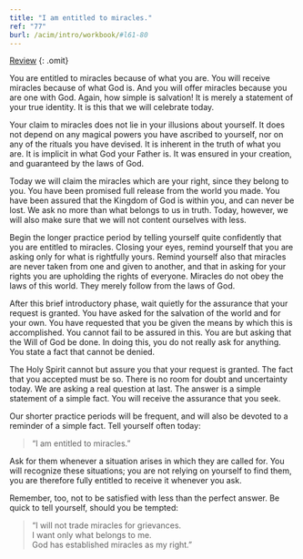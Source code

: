 ```yaml
---
title: "I am entitled to miracles."
ref: "77"
burl: /acim/intro/workbook/#l61-80
---
```


<a class="hide-review" href="/workbook/l089/#l077">Review</a>
{: .omit}

You are entitled to miracles because of what you are. You will receive
miracles because of what God is. And you will offer miracles because you
are one with God. Again, how simple is salvation! It is merely a
statement of your true identity. It is this that we will celebrate
today.

Your claim to miracles does not lie in your illusions about yourself. It
does not depend on any magical powers you have ascribed to yourself, nor
on any of the rituals you have devised. It is inherent in the truth of
what you are. It is implicit in what God your Father is. It was ensured
in your creation, and guaranteed by the laws of God.

Today we will claim the miracles which are your right, since they belong
to you. You have been promised full release from the world you made. You
have been assured that the Kingdom of God is within you, and can never
be lost. We ask no more than what belongs to us in truth. Today, however,
we will also make sure that we will not content ourselves with less.

Begin the longer practice period by telling yourself quite confidently
that you are entitled to miracles. Closing your eyes, remind yourself
that you are asking only for what is rightfully yours. Remind yourself
also that miracles are never taken from one and given to another, and
that in asking for your rights you are upholding the rights of everyone.
Miracles do not obey the laws of this world. They merely follow from the
laws of God.

After this brief introductory phase, wait quietly for the assurance that
your request is granted. You have asked for the salvation of the world
and for your own. You have requested that you be given the means by
which this is accomplished. You cannot fail to be assured in this. You are
but asking that the Will of God be done. In doing this, you do not
really ask for anything. You state a fact that cannot be denied.

The Holy Spirit cannot but assure you that your request is granted. The
fact that you accepted must be so. There is no room for doubt and
uncertainty today. We are asking a real question at last. The answer is a
simple statement of a simple fact. You will receive the
assurance that you seek.

Our shorter practice periods will be frequent, and will also be devoted
to a reminder of a simple fact. Tell yourself often today:

> “I am entitled to miracles.”

Ask for them whenever a situation arises in which they are called for.
You will recognize these situations; you are not relying on yourself to
find them, you are therefore fully entitled to receive it whenever you
ask.

Remember, too, not to be satisfied with less than the perfect answer. Be
quick to tell yourself, should you be tempted:

> “I will not trade miracles for grievances.<br/>
> I want only what belongs to me.<br/>
> God has established miracles as my right.”


